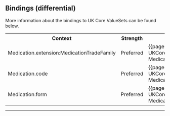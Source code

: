 ## Bindings (differential)

More information about the bindings to UK Core ValueSets can be found below.

<table class="assets">
<tr>
<th width="30%">Context</th>
<th width="20%">Strength</th>
<th width="50%">Link</th>
</tr>
<tr>
<td>Medication.extension:MedicationTradeFamily</td>
<td>Preferred</td>
<td>{{pagelink:ValueSet-UKCore-MedicationTradeFamily}}</td>
</tr>
<tr>
<td>Medication.code</td>
<td>Preferred</td>
<td>{{pagelink:ValueSet-UKCore-MedicationCode}}</td>
</tr>
<tr>
<td>Medication.form</td>
<td>Preferred</td>
<td>{{pagelink:ValueSet-UKCore-MedicationForm}}</td>
</tr>
</table>

---
